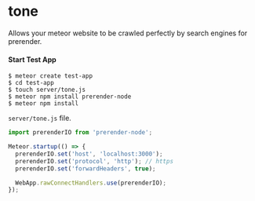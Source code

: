 # tone
Allows your meteor website to be crawled perfectly by search engines for prerender.


#### Start Test App
```
$ meteor create test-app
$ cd test-app
$ touch server/tone.js
$ meteor npm install prerender-node
$ meteor npm install
```

`server/tone.js` file.

``` js
import prerenderIO from 'prerender-node';

Meteor.startup(() => {
  prerenderIO.set('host', 'localhost:3000');
  prerenderIO.set('protocol', 'http'); // https 
  prerenderIO.set('forwardHeaders', true);

  WebApp.rawConnectHandlers.use(prerenderIO);
});
```
